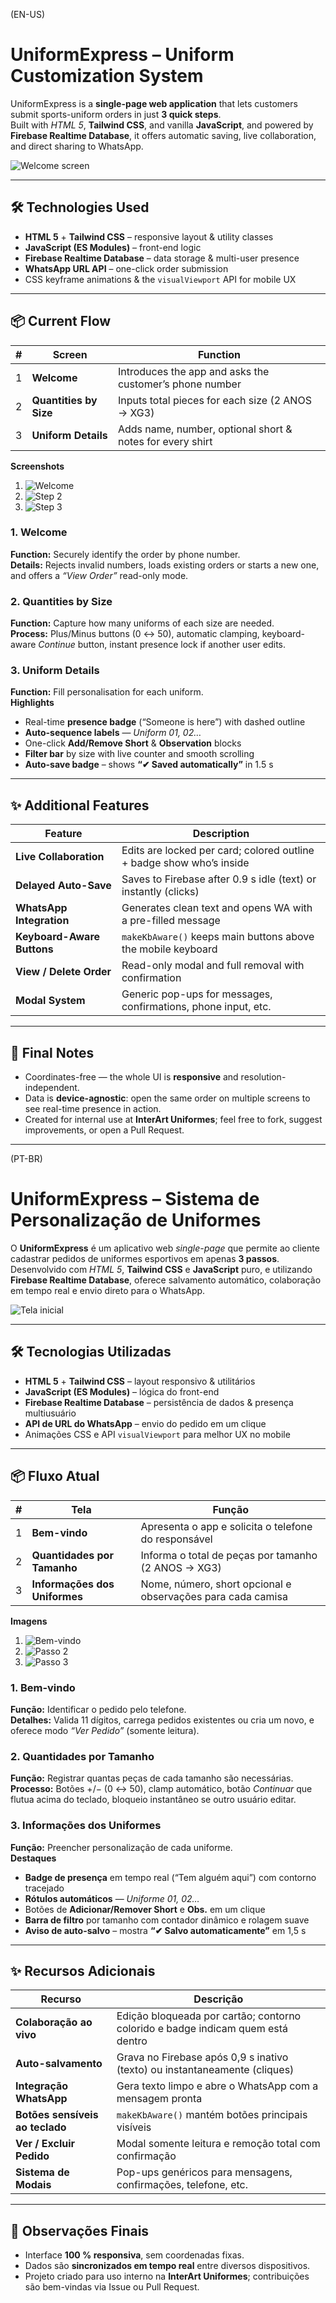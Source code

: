 (EN-US)
# UniformExpress – Uniform Customization System 

UniformExpress is a **single-page web application** that lets customers submit sports-uniform orders in just **3 quick steps**.  
Built with *HTML 5*, **Tailwind CSS**, and vanilla **JavaScript**, and powered by **Firebase Realtime Database**, it offers automatic saving, live collaboration, and direct sharing to WhatsApp.

![Welcome screen](https://github.com/user-attachments/assets/e8b182da-590d-4a5a-8d0c-15ca2b271612)

***

## 🛠 Technologies Used

- **HTML 5** + **Tailwind CSS** – responsive layout & utility classes  
- **JavaScript (ES Modules)** – front-end logic  
- **Firebase Realtime Database** – data storage & multi-user presence  
- **WhatsApp URL API** – one-click order submission  
- CSS keyframe animations & the `visualViewport` API for mobile UX

***

## 📦 Current Flow

| # | Screen | Function |
|---|--------|----------|
| 1 | **Welcome** | Introduces the app and asks the customer’s phone number |
| 2 | **Quantities by Size** | Inputs total pieces for each size (2 ANOS → XG3) |
| 3 | **Uniform Details** | Adds name, number, optional short & notes for every shirt |

**Screenshots**  
1. ![Welcome](https://github.com/user-attachments/assets/33ba38ac-a116-4e50-8123-6514e35bc13a)  
2. ![Step 2](https://github.com/user-attachments/assets/a6aa49c6-7748-49bc-b931-3382858c64ca)  
3. ![Step 3](https://github.com/user-attachments/assets/54755b54-41c6-49da-8003-72c4d22584b8)

### 1. Welcome

**Function:** Securely identify the order by phone number.  
**Details:** Rejects invalid numbers, loads existing orders or starts a new one, and offers a *“View Order”* read-only mode.

### 2. Quantities by Size

**Function:** Capture how many uniforms of each size are needed.  
**Process:** Plus/Minus buttons (0 ↔ 50), automatic clamping, keyboard-aware *Continue* button, instant presence lock if another user edits.

### 3. Uniform Details

**Function:** Fill personalisation for each uniform.  
**Highlights**

- Real-time **presence badge** (“Someone is here”) with dashed outline  
- **Auto-sequence labels** — *Uniform 01, 02…*  
- One-click **Add/Remove Short** & **Observation** blocks  
- **Filter bar** by size with live counter and smooth scrolling  
- **Auto-save badge** – shows **“✔ Saved automatically”** in 1.5 s

***

## ✨ Additional Features

| Feature | Description |
|---------|-------------|
| **Live Collaboration** | Edits are locked per card; colored outline + badge show who’s inside |
| **Delayed Auto-Save** | Saves to Firebase after 0.9 s idle (text) or instantly (clicks) |
| **WhatsApp Integration** | Generates clean text and opens WA with a pre-filled message |
| **Keyboard-Aware Buttons** | `makeKbAware()` keeps main buttons above the mobile keyboard |
| **View / Delete Order** | Read-only modal and full removal with confirmation |
| **Modal System** | Generic pop-ups for messages, confirmations, phone input, etc. |

***

## 📝 Final Notes

- Coordinates-free — the whole UI is **responsive** and resolution-independent.  
- Data is **device-agnostic**: open the same order on multiple screens to see real-time presence in action.  
- Created for internal use at **InterArt Uniformes**; feel free to fork, suggest improvements, or open a Pull Request.

---

(PT-BR)
# UniformExpress – Sistema de Personalização de Uniformes 

O **UniformExpress** é um aplicativo web *single-page* que permite ao cliente cadastrar pedidos de uniformes esportivos em apenas **3 passos**.  
Desenvolvido com *HTML 5*, **Tailwind CSS** e **JavaScript** puro, e utilizando **Firebase Realtime Database**, oferece salvamento automático, colaboração em tempo real e envio direto para o WhatsApp.

![Tela inicial](https://github.com/user-attachments/assets/e8b182da-590d-4a5a-8d0c-15ca2b271612)

***

## 🛠 Tecnologias Utilizadas

- **HTML 5** + **Tailwind CSS** – layout responsivo & utilitários  
- **JavaScript (ES Modules)** – lógica do front-end  
- **Firebase Realtime Database** – persistência de dados & presença multiusuário  
- **API de URL do WhatsApp** – envio do pedido em um clique  
- Animações CSS e API `visualViewport` para melhor UX no mobile

***

## 📦 Fluxo Atual

| # | Tela | Função |
|---|------|--------|
| 1 | **Bem-vindo** | Apresenta o app e solicita o telefone do responsável |
| 2 | **Quantidades por Tamanho** | Informa o total de peças por tamanho (2 ANOS → XG3) |
| 3 | **Informações dos Uniformes** | Nome, número, short opcional e observações para cada camisa |

**Imagens**  
1. ![Bem-vindo](https://github.com/user-attachments/assets/33ba38ac-a116-4e50-8123-6514e35bc13a)  
2. ![Passo 2](https://github.com/user-attachments/assets/a6aa49c6-7748-49bc-b931-3382858c64ca)  
3. ![Passo 3](https://github.com/user-attachments/assets/54755b54-41c6-49da-8003-72c4d22584b8)

### 1. Bem-vindo

**Função:** Identificar o pedido pelo telefone.  
**Detalhes:** Valida 11 dígitos, carrega pedidos existentes ou cria um novo, e oferece modo *“Ver Pedido”* (somente leitura).

### 2. Quantidades por Tamanho

**Função:** Registrar quantas peças de cada tamanho são necessárias.  
**Processo:** Botões +/− (0 ↔ 50), clamp automático, botão *Continuar* que flutua acima do teclado, bloqueio instantâneo se outro usuário editar.

### 3. Informações dos Uniformes

**Função:** Preencher personalização de cada uniforme.  
**Destaques**

- **Badge de presença** em tempo real (“Tem alguém aqui”) com contorno tracejado  
- **Rótulos automáticos** — *Uniforme 01, 02…*  
- Botões de **Adicionar/Remover Short** e **Obs.** em um clique  
- **Barra de filtro** por tamanho com contador dinâmico e rolagem suave  
- **Aviso de auto-salvo** – mostra **“✔ Salvo automaticamente”** em 1,5 s

***

## ✨ Recursos Adicionais

| Recurso | Descrição |
|---------|-----------|
| **Colaboração ao vivo** | Edição bloqueada por cartão; contorno colorido e badge indicam quem está dentro |
| **Auto-salvamento** | Grava no Firebase após 0,9 s inativo (texto) ou instantaneamente (cliques) |
| **Integração WhatsApp** | Gera texto limpo e abre o WhatsApp com a mensagem pronta |
| **Botões sensíveis ao teclado** | `makeKbAware()` mantém botões principais visíveis |
| **Ver / Excluir Pedido** | Modal somente leitura e remoção total com confirmação |
| **Sistema de Modais** | Pop-ups genéricos para mensagens, confirmações, telefone, etc. |

***

## 📝 Observações Finais

- Interface **100 % responsiva**, sem coordenadas fixas.  
- Dados são **sincronizados em tempo real** entre diversos dispositivos.  
- Projeto criado para uso interno na **InterArt Uniformes**; contribuições são bem-vindas via Issue ou Pull Request.
